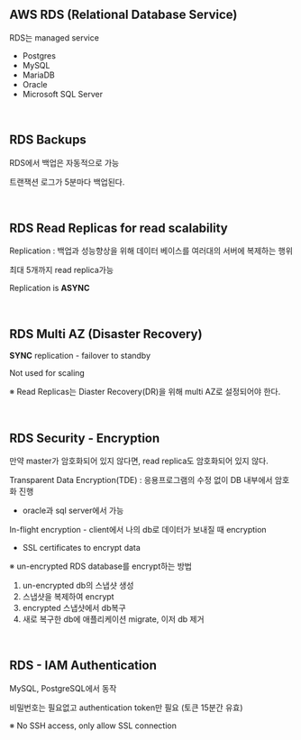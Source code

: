 ## AWS RDS (Relational Database Service) 

RDS는 managed service

+ Postgres
+ MySQL
+ MariaDB
+ Oracle
+ Microsoft SQL Server

<br>

## RDS Backups

RDS에서 백업은 자동적으로 가능

트랜잭션 로그가 5분마다 백업된다.

<br>

## RDS Read Replicas for read scalability

Replication : 백업과 성능향상을 위해 데이터 베이스를 여러대의 서버에 복제하는 행위

최대 5개까지 read replica가능 

Replication is **ASYNC**

<br>

## RDS Multi AZ (Disaster Recovery)

**SYNC** replication - failover to standby

Not used for scaling

&#8251; Read Replicas는 Diaster Recovery(DR)을 위해 multi AZ로 설정되어야 한다.

<br>

## RDS Security - Encryption

만약 master가 암호화되어 있지 않다면, read replica도 암호화되어 있지 않다.

Transparent Data Encryption(TDE) : 응용프로그램의 수정 없이 DB 내부에서 암호화 진행

+ oracle과 sql server에서 가능

In-flight encryption - client에서 나의 db로 데이터가 보내질 때 encryption

+ SSL certificates to encrypt data

&#8251; un-encrypted RDS database를 encrypt하는 방법

1. un-encrypted db의 스냅샷 생성 
2. 스냅샷을 복제하여 encrypt
3. encrypted 스냅샷에서 db복구
4. 새로 복구한 db에 애플리케이션 migrate, 이저 db 제거

<br>

## RDS - IAM Authentication 

MySQL, PostgreSQL에서 동작

비밀번호는 필요없고 authentication token만 필요 (토큰 15분간 유효)



&#8251;  No SSH access, only allow SSL connection

































